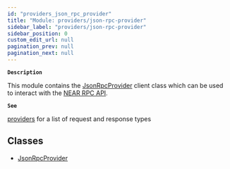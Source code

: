 ```yaml
---
id: "providers_json_rpc_provider"
title: "Module: providers/json-rpc-provider"
sidebar_label: "providers/json-rpc-provider"
sidebar_position: 0
custom_edit_url: null
pagination_prev: null
pagination_next: null
---
```


**`Description`**

This module contains the [JsonRpcProvider](../classes/providers_json_rpc_provider.JsonRpcProvider.md) client class
which can be used to interact with the [NEAR RPC API](https://docs.near.org/api/rpc/introduction).

**`See`**

[providers](providers_provider.md) for a list of request and response types

## Classes

- [JsonRpcProvider](../classes/providers_json_rpc_provider.JsonRpcProvider.md)
